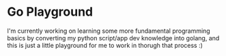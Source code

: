 # Go Playground

I'm currently working on learning some more fundamental programming basics by converting my python script/app dev knowledge into golang, and this is just a little playground for me to work in thorugh that process :)